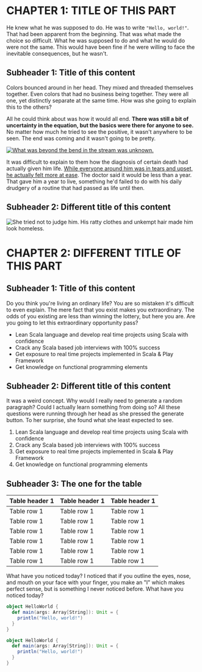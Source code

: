 CHAPTER 1: TITLE OF THIS PART
===

He knew what he was supposed to do. He was to write `"Hello, world!"`. That had been apparent from the beginning. That was what made the choice so difficult. What he was supposed to do and what he would do were not the same. This would have been fine if he were willing to face the inevitable consequences, but he wasn't.

Subheader 1: Title of this content
---
Colors bounced around in her head. They mixed and threaded themselves together. Even colors that had no business being together. They were all one, yet distinctly separate at the same time. How was she going to explain this to the others?

All he could think about was how it would all end. **There was still a bit of uncertainty in the equation, but the basics were there for anyone to see.** No matter how much he tried to see the positive, it wasn't anywhere to be seen. The end was coming and it wasn't going to be pretty.

[![What was beyond the bend in the stream was unknown.](https://i.ytimg.com/vi/T6SJRxPtAnk/maxresdefault.jpg)](https://www.youtube.com/embed/_mv-RfDVafY)

It was difficult to explain to them how the diagnosis of certain death had actually given him life. [While everyone around him was in tears and upset, he actually felt more at ease](google.com). The doctor said it would be less than a year. That gave him a year to live, something he'd failed to do with his daily drudgery of a routine that had passed as life until then.

Subheader 2: Different title of this content
---
![She tried not to judge him. His ratty clothes and unkempt hair made him look homeless.](https://i.ytimg.com/vi/T6SJRxPtAnk/maxresdefault.jpg)

CHAPTER 2: DIFFERENT TITLE OF THIS PART
===

Subheader 1: Title of this content
---
Do you think you're living an ordinary life? You are so mistaken it's difficult to even explain. The mere fact that you exist makes you extraordinary. The odds of you existing are less than winning the lottery, but here you are. Are you going to let this extraordinary opportunity pass?
 * Lean Scala language and develop real time projects using Scala with confidence
 * Crack any Scala based job interviews with 100% success
 * Get exposure to real time projects implemented in Scala & Play Framework
 * Get knowledge on functional programming elements

Subheader 2: Different title of this content
---
It was a weird concept. Why would I really need to generate a random paragraph? Could I actually learn something from doing so? All these questions were running through her head as she pressed the generate button. To her surprise, she found what she least expected to see.
 1. Lean Scala language and develop real time projects using Scala with confidence
 1. Crack any Scala based job interviews with 100% success
 1. Get exposure to real time projects implemented in Scala & Play Framework
 1. Get knowledge on functional programming elements

 Subheader 3: The one for the table
---
| Table header 1 | Table header 1 | Table header 1 |
|----------------|----------------|----------------|
| Table row 1    | Table row 1    | Table row 1    |
| Table row 1    | Table row 1    | Table row 1    |
| Table row 1    | Table row 1    | Table row 1    |
| Table row 1    | Table row 1    | Table row 1    |
| Table row 1    | Table row 1    | Table row 1    |
| Table row 1    | Table row 1    | Table row 1    |

What have you noticed today? I noticed that if you outline the eyes, nose, and mouth on your face with your finger, you make an "I" which makes perfect sense, but is something I never noticed before. What have you noticed today?

```scala
object HelloWorld {
  def main(args: Array[String]): Unit = {
    println("Hello, world!")
  }
}
```

```scala
object HelloWorld {
  def main(args: Array[String]): Unit = {
    println("Hello, world!")
  }
}
```
